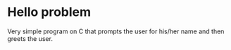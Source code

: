 <h1> Hello problem </h1>

Very simple program on C that prompts the user for his/her name and then greets the user.
